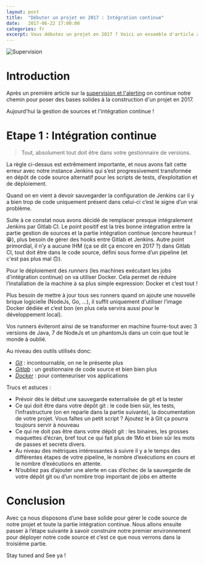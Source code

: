 ```yaml
---
layout: post
title:  "Débuter un projet en 2017 : Intégration continue"
date:   2017-06-22 17:00:00
categories: fr
excerpt: Vous débutez un projet en 2017 ? Voici un ensemble d'article afin de partir du bon pied ! On continue avec la gestion de code source et l'intégration continue
---
```


![Supervision]({{site.url}}/assets/Integration_continue.png)

# Introduction

Après un première article sur la [supervision et l'alerting](https://blog.nantern.com/fr/2017/06/12/Projet-Supervision-Alerting.html) on continue notre chemin pour poser des bases solides à la construction d'un projet en 2017.

Aujourd'hui la gestion de sources et l'intégration continue !

# Etape 1 : Intégration continue

> Tout, absolument tout doit être dans votre gestionnaire de versions.

La règle ci-dessus est extrêmement importante,  et nous avons fait cette erreur avec notre instance Jenkins qui s’est progressivement transformée en dépôt de code source alternatif pour les scripts de tests, d’exploitation et de déploiement.

Quand on en vient à devoir sauvegarder la configuration de Jenkins car il y a bien trop de code uniquement présent dans celui-ci c’est le signe d’un vrai problème.

Suite à ce constat nous avons décidé de remplacer presque intégralement Jenkins par Gitlab CI. Le point positif est la très bonne intégration entre la partie gestion de sources et la partie intégration continue (encore heureux ! 😁), plus besoin de gérer des hooks entre Gitlab et Jenkins.
Autre point primordial, il n’y a aucune IHM (ça se dit ça encore en 2017 ?) dans Gitlab CI, tout doit être dans le code source, défini sous forme d’un pipeline (et c'est pas plus mal 🙃).

Pour le déploiement des *runners* (les machines exécutant les jobs d'intégration continue) on va utiliser Docker. Cela permet de réduire l’installation de la machine à sa plus simple expression: Docker et c’est tout !

Plus besoin de mettre à jour tous ses runners quand on ajoute une nouvelle brique logicielle (NodeJs, Go, ...), il suffit uniquement d'utiliser l’image Docker dédiée et c’est bon (en plus cela servira aussi pour le développement local).

Vos runners éviteront ainsi de se transformer en machine fourre-tout avec 3 versions de Java, 7 de NodeJs et un phantomJs dans un coin que tout le monde à oublié.

Au niveau des outils utilisés donc:
- [_Git_](https://git-scm.com/) : incontournable, on ne le présente plus
- [_Gitlab_](https://about.gitlab.com/) : un gestionnaire de code source et bien bien plus
- [_Docker_](http://docker.com/) : pour conteneuriser vos applications

Trucs et astuces :
- Prévoir dès le début une sauvegarde externalisée de git et la tester
- Ce qui doit être dans votre dépôt git : le code bien sûr, les tests, l’infrastructure (on en reparle dans la partie suivante), la documentation de votre projet. Vous faîtes un petit script ? Ajoutez le à Git ça pourra toujours servir à nouveau
- Ce qui ne doit pas être dans votre dépôt git : les binaires, les grosses maquettes d’écran, bref tout ce qui fait plus de 1Mo et bien sûr les mots de passes et secrets divers.
- Au niveau des métriques intéressantes à suivre il y a le temps des différentes étapes de votre pipeline, le nombre d’exécutions en cours et le nombre d’exécutions en attente.
- N’oubliez pas d’ajouter une alerte en cas d’échec de la sauvegarde de votre dépôt git ou d’un nombre trop important de jobs en attente

# Conclusion

Avec ça nous disposons d’une base solide pour gérer le code source de notre projet et toute la partie intégration continue.
Nous allons ensuite passer à l’étape suivante à savoir construire notre premier environnement pour déployer notre code source et c’est ce que nous verrons dans la troisième partie.

Stay tuned and See ya !
